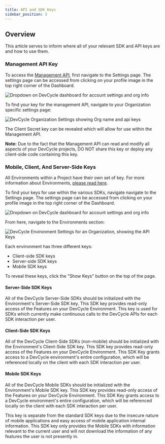 ```yaml
---
title: API and SDK Keys
sidebar_position: 3
---
```


## Overview

This article serves to inform where all of your relevant SDK and API keys are and how to use them. 

### Management API Key

To access the [Management API](https://docs.devcycle.com/management-api/), first navigate to the Settings page. The settings page can be accessed from clicking on your profile image in the top right corner of the Dashboard. 

![Dropdown on DevCycle dashboard for account settings and org info](/march-2022-account-dropdown.png)

To find your key for the management API, navigate to your Organization specific settings page:

![DevCycle Organization Settings showing Org name and api keys](/api-settings.png)

The Client Secret key can be revealed which will allow for use within the Management API. 

**Note:** Due to the fact that the Management API can read and modify all aspects of your DevCycle projects, DO NOT share this key or deploy any client-side code containing this key.


### Mobile, Client, And Server-Side Keys

All Environments within a Project have their own set of key. For more information about Environments, [please read here](/docs/home/feature-management/organizing-your-flags-and-variables/environments).

To find your keys for use within the various SDKs, navigate navigate to the Settings page. The settings page can be accessed from clicking on your profile image in the top right corner of the Dashboard. 

![Dropdown on DevCycle dashboard for account settings and org info](/march-2022-account-dropdown.png)

From here, navigate to the Environments section:

![DevCycle Environment Settings for an Organization, showing the API Keys](/march-2022-env-settings.png)

Each environment has three different keys: 

* Client-side SDK keys
* Server-side SDK keys
* Mobile SDK keys

To reveal these keys, click the "Show Keys" button on the top of the page.

#### Server-Side SDK Keys

All of the DevCycle Server-Side SDKs should be initialized with the Environment's Server-Side SDK key. This SDK key provides read-only access of the Features on your DevCycle Environment. This key is used for SDKs which currently make continuous calls to the DevCycle APIs for each SDK interaction per user. 

#### Client-Side SDK Keys

All of the DevCycle Client-Side SDKs (non-mobile) should be initialized with the Environment's Client-Side SDK key. This SDK key provides read-only access of the Features on your DevCycle Environment. This SDK Key grants access to a DevCycle environment's entire configuration, which will be referenced locally on the client with each SDK interaction per user.

#### Mobile SDK Keys

All of the DevCycle Mobile SDKs should be initialized with the Environment's Mobile SDK key. This SDK key provides read-only access of the Features on your DevCycle Environment. This SDK Key grants access to a DevCycle environment's entire configuration, which will be referenced locally on the client with each SDK interaction per user. 

This key is separate from the standard SDK keys due to the insecure nature of mobile applications and easy access of mobile application internal information. This SDK key only provides the Mobile SDKs with information relevant to the current user and will not download the information of any features the user is not presently in. 





